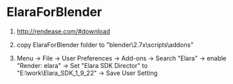 # ElaraForBlender

1. http://rendease.com/#download  

2. copy ElaraForBlender folder to "blender\2.7x\scripts\addons\"  

3. Menu -> File -> User Preferences -> Add-ons -> Search "Elara" -> enable "Render: elara" -> Set "Elara SDK Director" to "E:\work\Elara_SDK_1_9_22\" -> Save User Setting  
